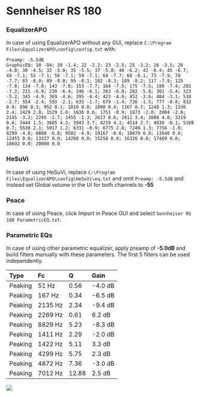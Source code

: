 # Sennheiser RS 180

### EqualizerAPO
In case of using EqualizerAPO without any GUI, replace `C:\Program Files\EqualizerAPO\config\config.txt`
with:
```
Preamp: -5.5dB
GraphicEQ: 10 -84; 20 -1.4; 22 -2.2; 23 -2.5; 25 -3.2; 26 -3.5; 28 -4.0; 30 -4.5; 32 -5.0; 35 -5.5; 37 -5.8; 40 -6.2; 42 -6.4; 45 -6.7; 49 -7.1; 52 -7.1; 56 -7.1; 59 -7.1; 64 -7.7; 68 -8.1; 73 -7.9; 78 -7.7; 83 -8.0; 89 -8.0; 95 -8.1; 102 -8.3; 109 -8.2; 117 -7.9; 125 -7.8; 134 -7.8; 143 -7.8; 153 -7.7; 164 -7.5; 175 -7.5; 188 -7.4; 201 -7.2; 215 -6.9; 230 -6.4; 246 -6.1; 263 -6.0; 282 -5.8; 301 -5.4; 323 -5.2; 345 -4.9; 369 -4.6; 395 -4.4; 423 -4.0; 452 -3.6; 484 -3.1; 518 -2.7; 554 -2.4; 593 -2.1; 635 -1.7; 679 -1.4; 726 -1.5; 777 -0.8; 832 0.9; 890 0.3; 952 0.1; 1019 0.0; 1090 0.4; 1167 0.7; 1248 1.3; 1336 2.4; 1429 2.8; 1529 2.0; 1636 0.6; 1751 -0.9; 1873 -2.0; 2004 -2.8; 2145 -3.2; 2295 -2.7; 2455 -1.3; 2627 0.6; 2811 3.4; 3008 4.8; 3219 0.6; 3444 1.5; 3685 4.3; 3943 3.7; 4219 4.1; 4514 2.7; 4830 -0.1; 5168 0.7; 5530 2.1; 5917 1.2; 6331 -0.9; 6775 2.8; 7249 1.3; 7756 -1.0; 8299 -4.8; 8880 -6.8; 9502 -4.9; 10167 -0.6; 10879 0.0; 11640 0.0; 12455 0.0; 13327 0.0; 14260 0.0; 15258 0.0; 16326 0.0; 17469 0.0; 18692 0.0; 20000 0.0
```

### HeSuVi
In case of using HeSuVi, replace `C:\Program Files\EqualizerAPO\config\HeSuVi\eq.txt` and omit `Preamp:
-5.5dB` and instead set Global volume in the UI for both channels to **-55**

### Peace
In case of using Peace, click *Import* in Peace GUI and select `Sennheiser RS 180 ParametricEQ.txt`.

### Parametric EQs
In case of using other parametric equalizer, apply preamp of **-5.0dB** and build filters manually with
these parameters. The first 5 filters can be used independently.

| Type    | Fc      |     Q | Gain    |
|:--------|:--------|:------|:--------|
| Peaking | 51 Hz   |  0.56 | -4.0 dB |
| Peaking | 167 Hz  |  0.34 | -6.5 dB |
| Peaking | 2135 Hz |  2.34 | -9.4 dB |
| Peaking | 2269 Hz |  0.61 | 6.2 dB  |
| Peaking | 8829 Hz |  5.23 | -8.3 dB |
| Peaking | 1411 Hz |  2.29 | -2.0 dB |
| Peaking | 1422 Hz |  5.11 | 3.3 dB  |
| Peaking | 4299 Hz |  5.75 | 2.3 dB  |
| Peaking | 4872 Hz |  7.36 | -3.0 dB |
| Peaking | 7012 Hz | 12.88 | 2.5 dB  |

![](https://raw.githubusercontent.com/jaakkopasanen/AutoEq/master/results/headphonecom/headphonecom/Sennheiser%20RS%20180/Sennheiser%20RS%20180.png)